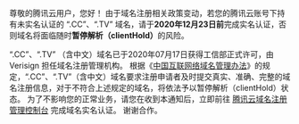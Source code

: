 尊敬的腾讯云用户，您好！
由于域名注册相关政策变动，若您的腾讯云账号下持有未实名认证的 “.CC”、“.TV” 域名，请于<strong>2020年12月23日前</strong>完成实名认证，否则域名将面临随时<strong>暂停解析（clientHold）</strong>的风险。

“.CC”、“.TV” （含中文）域名已于2020年07月17日获得工信部正式许可，由 Verisign 担任域名注册管理机构。
根据《[中国互联网络域名管理办法](http://www.gov.cn/gongbao/content/2005/content_64290.htm)》的规定，“.CC”、“.TV”（含中文）域名要求注册申请者及时提交真实、准确、完整的域名注册信息，对于不符合上述规定的域名，将依法予以暂停解析（clientHold）状态。 
为了不影响您的正常业务，请您在收到本通知后，立即前往 [腾讯云域名注册管理控制台](https://console.cloud.tencent.com/domain) 完成域名实名认证。 谢谢合作。

